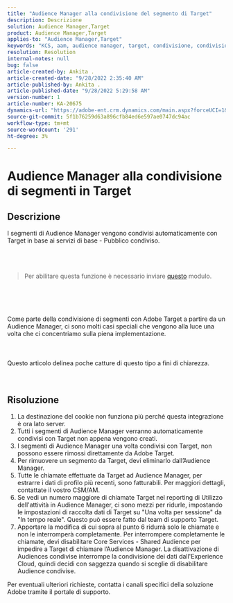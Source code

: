 ```yaml
---
title: "Audience Manager alla condivisione del segmento di Target"
description: Descrizione
solution: Audience Manager,Target
product: Audience Manager,Target
applies-to: "Audience Manager,Target"
keywords: "KCS, aam, audience manager, target, condivisione, condivisione, pubblico, segmenti, visibile"
resolution: Resolution
internal-notes: null
bug: false
article-created-by: Ankita .
article-created-date: "9/28/2022 2:35:40 AM"
article-published-by: Ankita .
article-published-date: "9/28/2022 5:29:58 AM"
version-number: 1
article-number: KA-20675
dynamics-url: "https://adobe-ent.crm.dynamics.com/main.aspx?forceUCI=1&pagetype=entityrecord&etn=knowledgearticle&id=cce6fd3b-d63e-ed11-9db1-0022480869de"
source-git-commit: 5f1b76259d63a896cfb84ed6e597ae0747dc94ac
workflow-type: tm+mt
source-wordcount: '291'
ht-degree: 3%

---
```


# Audience Manager alla condivisione di segmenti in Target

## Descrizione

I segmenti di Audience Manager vengono condivisi automaticamente con Target in base ai servizi di base - Pubblico condiviso.<br><br> <br><br>

> Per abilitare questa funzione è necessario inviare [questo](https://adobe.allegiancetech.com/cgi-bin/qwebcorporate.dll?idx=X8SVES) modulo.

<br><br> <br><br>Come parte della condivisione di segmenti con Adobe Target a partire da un Audience Manager, ci sono molti casi speciali che vengono alla luce una volta che ci concentriamo sulla piena implementazione.<br><br> <br><br>Questo articolo delinea poche catture di questo tipo a fini di chiarezza.<br><br> 

## Risoluzione


1. La destinazione del cookie non funziona più perché questa integrazione è ora lato server.
2. Tutti i segmenti di Audience Manager verranno automaticamente condivisi con Target non appena vengono creati.
3. I segmenti di Audience Manager una volta condivisi con Target, non possono essere rimossi direttamente da Adobe Target.
4. Per rimuovere un segmento da Target, devi eliminarlo dall’Audience Manager.
5. Tutte le chiamate effettuate da Target ad Audience Manager, per estrarre i dati di profilo più recenti, sono fatturabili. Per maggiori dettagli, contattate il vostro CSM/AM.
6. Se vedi un numero maggiore di chiamate Target nel reporting di Utilizzo dell&#39;attività in Audience Manager, ci sono mezzi per ridurle, impostando le impostazioni di raccolta dati di Target su &quot;Una volta per sessione&quot; da &quot;In tempo reale&quot;. Questo può essere fatto dal team di supporto Target.
7. Apportare la modifica di cui sopra al punto 6 ridurrà solo le chiamate e non le interromperà completamente. Per interrompere completamente le chiamate, devi disabilitare Core Services - Shared Audience per impedire a Target di chiamare l’Audience Manager. La disattivazione di Audiences condivise interrompe la condivisione dei dati dall&#39;Experience Cloud, quindi decidi con saggezza quando si sceglie di disabilitare Audience condivise.




Per eventuali ulteriori richieste, contatta i canali specifici della soluzione Adobe tramite il portale di supporto.
